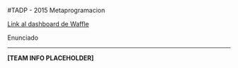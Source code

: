 #TADP - 2015 Metaprogramacion


[Link al dashboard de Waffle](https://waffle.io/TAdP-Grupo3/Tp1-Metaprogramacion/join)

Enunciado

--------
 **[TEAM INFO PLACEHOLDER]**

